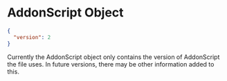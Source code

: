 # AddonScript Object

``` json
{
  "version": 2
}
```

Currently the AddonScript object only contains the version of AddonScript the file uses.
In future versions, there may be other information added to this.
